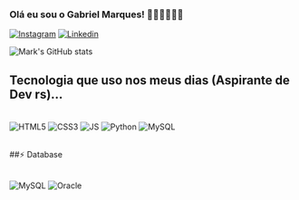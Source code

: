 ### Olá eu sou o Gabriel Marques! 🤙🏼🤙🏼🤙🏼

[![Instagram](https://img.shields.io/badge/Instagram-E4405F?style=for-the-badge&logo=instagram&logoColor=white)](https://www.instagram.com/gabrielp_marques/)
[![Linkedin](https://img.shields.io/badge/LinkedIn-0077B5?style=for-the-badge&logo=linkedin&logoColor=white)](https://www.linkedin.com/in/gabriel-marques-2440aa1ab/)

![Mark's GitHub stats](https://github-readme-stats.vercel.app/api?username=GabrielMarkks&show_icons=true&theme=radical)

## Tecnologia que uso nos meus dias (Aspirante de Dev rs)...

<div  style="display: inline_block"><br/>
<img align="center" src="https://img.shields.io/badge/HTML5-E34F26?style=for-the-badge&logo=html5&logoColor=white" alt="HTML5">  
<img align="center" src="https://img.shields.io/badge/CSS3-1572B6?style=for-the-badge&logo=css3&logoColor=white" alt="CSS3">  
<img align="center" src="https://img.shields.io/badge/JavaScript-323330?style=for-the-badge&logo=javascript&logoColor=F7DF1E" alt="JS">  
<img align="center" src="https://img.shields.io/badge/Python-14354C?style=for-the-badge&logo=python&logoColor=white" alt="Python">  
<img align="center" src="https://img.shields.io/badge/MySQL-005C84?style=for-the-badge&logo=mysql&logoColor=white" alt="MySQL">   
</div>
<br/>

##⚡ Database
<div  style="display: inline_block"><br/>  
<img align="center" src="https://img.shields.io/badge/MySQL-005C84?style=for-the-badge&logo=mysql&logoColor=white" alt="MySQL">  
<img align="center" src="https://img.shields.io/badge/Oracle-F80000?style=for-the-badge&logo=Oracle&logoColor=white" alt="Oracle">  
</div>
